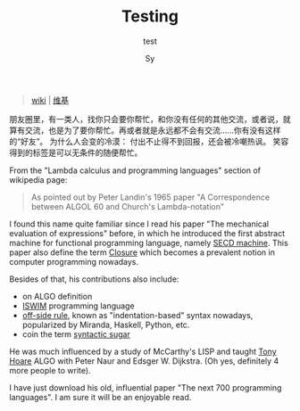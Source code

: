 ﻿---
title: "Testing"
subtitle: "test"
layout: post
author: "Sy"
header-style: text
tags:
  - CS Idols
---

> [wiki](https://en.wikipedia.org/wiki/Peter_Landin) | [维基](https://zh.wikipedia.org/wiki/%E5%BD%BC%E5%BE%97%C2%B7%E5%85%B0%E4%B8%81)

朋友圈里，有一类人，找你只会要你帮忙，和你没有任何的其他交流，或者说，就算有交流，也是为了要你帮忙。再或者就是永远都不会有交流......你有没有这样的“好友”。
为什么人会变的冷漠：
付出不止得不到回报，还会被冷嘲热讽。
笑容得到的标签是可以无条件的随便帮忙。

From the "Lambda calculus and programming languages" section of wikipedia page:

> As pointed out by Peter Landin's 1965 paper "A Correspondence between ALGOL 60 and Church's Lambda-notation"

I found this name quite familiar since I read his paper "The mechanical evaluation of expressions" before, in which he introduced the first abstract machine for functional programming language, namely [SECD machine](https://en.wikipedia.org/wiki/SECD_machine). This paper also define the term [Closure](https://en.wikipedia.org/wiki/Closure_(computer_programming)) which becomes a prevalent notion in computer programming nowadays.

Besides of that, his contributions also include:

- on ALGO definition
- [ISWIM](https://en.wikipedia.org/wiki/ISWIM) programming language
- [off-side rule](https://en.wikipedia.org/wiki/Off-side_rule), known as "indentation-based" syntax nowadays, popularized by Miranda, Haskell, Python, etc.
- coin the term [syntactic sugar](https://en.wikipedia.org/wiki/Syntactic_sugar)

He was much influenced by a study of McCarthy's LISP and taught [Tony Hoare](https://en.wikipedia.org/wiki/Tony_Hoare) ALGO with Peter Naur and Edsger W. Dijkstra. (Oh yes, definitely 4 more people to write).

I have just download his old, influential paper "The next 700 programming languages". 
I am sure it will be an enjoyable read.






